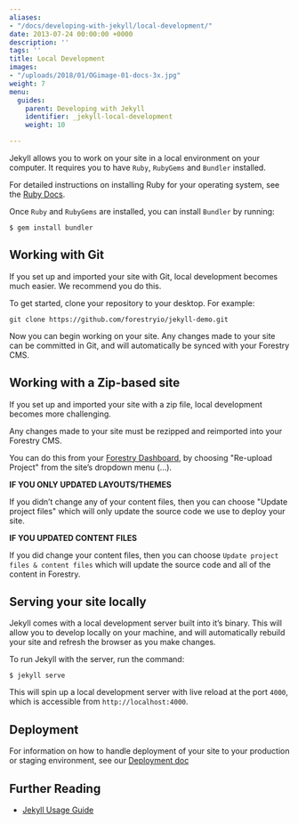 ```yaml
---
aliases:
- "/docs/developing-with-jekyll/local-development/"
date: 2013-07-24 00:00:00 +0000
description: ''
tags: ''
title: Local Development
images:
- "/uploads/2018/01/OGimage-01-docs-3x.jpg"
weight: 7
menu:
  guides:
    parent: Developing with Jekyll
    identifier: _jekyll-local-development
    weight: 10

---
```

Jekyll allows you to work on your site in a local environment on your computer. It requires you to have `Ruby`, `RubyGems` and `Bundler` installed.

For detailed instructions on installing Ruby for your operating system, see the [Ruby Docs][1].

Once `Ruby` and `RubyGems` are installed, you can install `Bundler` by running:

	$ gem install bundler

## Working with Git
If you set up and imported your site with Git, local development becomes much easier. We recommend you do this.

To get started, clone your repository to your desktop. For example:

	git clone https://github.com/forestryio/jekyll-demo.git

Now you can begin working on your site. Any changes made to your site can be committed in Git, and will automatically be synced with your Forestry CMS.

## Working with a Zip-based site
If you set up and imported your site with a  zip file, local development becomes more challenging.

Any changes made to your site must be rezipped and reimported into your Forestry CMS.

You can do this from your [Forestry Dashboard][2], by choosing "Re-upload Project" from the site’s dropdown menu (…).

**IF YOU ONLY UPDATED LAYOUTS/THEMES**

If you didn’t change any of your content files, then you can choose "Update project files" which will only update the source code we use to deploy your site.

**IF YOU UPDATED CONTENT FILES**

If you did change your content files, then you can choose `Update project files & content files` which will update the source code and all of the content in Forestry.

## Serving your site locally
Jekyll comes with a local development server built into it’s binary. This will allow you to develop locally on your machine, and will automatically rebuild your site and refresh the browser as you make changes.

To run Jekyll with the server, run the command:

	$ jekyll serve

This will spin up a local development server with live reload at the port `4000`, which is accessible from `http://localhost:4000`.

## Deployment
For information on how to handle deployment of your site to your production or staging environment, see our [Deployment doc][3]

## Further Reading
- [Jekyll Usage Guide](https://jekyllrb.com/docs/usage/)

[1]:	https://www.ruby-lang.org/en/documentation/installation/
[2]:	https://app.forestry.io/dashboard
[3]:	/docs/hosting/
